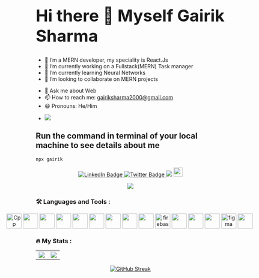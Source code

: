 ### <h1 style="font-size: 44px">Hi there 👋 Myself Gairik Sharma</h1>
- 👋 I’m a MERN developer, my speciality is React.Js
- 🔭 I’m currently working on a Fullstack(MERN) Task manager
- 🌱 I’m currently learning Neural Networks
- 👯 I’m looking to collaborate on MERN projects
<!-- - 🤔 I’m looking for help with ... -->
- 💬 Ask me about Web
- 📫 How to reach me: gairiksharma2000@gmail.com
- 😄 Pronouns: He/Him
- <p align="left"> <img src="https://komarev.com/ghpvc/?username=GairikSharma&label=Profile%20views&color=0e75b6&style=flat" /> </p>
<!-- - ⚡ Fun fact: ... -->
## Run the command in terminal of your local machine to see details about me
  ``` bash
  npx gairik
  ```


<div id="badges" align="center">
  <a href="https://www.linkedin.com/in/gairik-sharma-1633b4223/">
    <img src="https://img.shields.io/badge/LinkedIn-blue?style=for-the-badge&logo=linkedin&logoColor=white" alt="LinkedIn Badge"/>
  </a>
  <a href="https://twitter.com/sharma_gairik">
    <img src="https://img.shields.io/badge/Twitter-blue?style=for-the-badge&logo=twitter&logoColor=white" alt="Twitter Badge"/>
  </a>
  <img src="https://img.shields.io/badge/dynamic/json?style=for-the-badge&labelColor=black&color=%23ffa116&label=Solved&query=solved&url=https%3A%2F%2Fbadge.xyli.tech/%2Fapi%2Fusers%2Fgairik19&logo=leetcode&logoColor=yellow" />
  

  <a href="https://auth.geeksforgeeks.org/user/gairik19">
    <img src="https://media.geeksforgeeks.org/wp-content/cdn-uploads/20210419113249/gfg-new-logo-min.png" height="24px" width=""/80px>
  </a>
</div>

<p align="center"> <a href="https://github.com/ryo-ma/github-profile-trophy"><img src="https://github-profile-trophy.vercel.app/?username=GairikSharma" /></a> </p>



<!-- 
- :telescope: I’m a MERN developer, my speciality is React.Js

- :seedling: Exploring AI -->






### :hammer_and_wrench: Languages and Tools :

<div align="center">
  <div style="display: flex; justify-content: center; align-items: center;">
    <img src="https://icongr.am/devicon/c-original.svg?size=128&color=currentColor" title="C++" alt="Cpp" width="40" height="40"/>&nbsp;
    <img src="https://icongr.am/devicon/cplusplus-original.svg?size=128&color=currentColor" width="40" height="40"/>&nbsp;
    <img src="https://icongr.am/devicon/javascript-original.svg?size=128&color=currentColor" width="40" height="40"/>&nbsp;
    <img src="https://icongr.am/devicon/react-original.svg?size=128&color=currentColor" width="40" height="40"/>&nbsp;
    <img src="https://icongr.am/devicon/html5-original.svg?size=128&color=currentColor" width="40" height="40"/>&nbsp;
    <img src="https://icongr.am/devicon/css3-original.svg?size=128&color=currentColor" width="40" height="40"/>&nbsp;
    <img src="https://icongr.am/devicon/nodejs-original.svg?size=128&color=currentColor" width="40" height="40"/>&nbsp;
    <img src="https://icongr.am/devicon/express-original.svg?size=128&color=currentColor" width="40" height="40"/>&nbsp;
    <img src="https://icongr.am/devicon/mongodb-original.svg?size=128&color=currentColor" width="40" height="40"/>&nbsp;
    <img src="https://www.vectorlogo.zone/logos/firebase/firebase-icon.svg" alt="firebase" width="40" height="40"/>&nbsp;
    <img src="https://icongr.am/devicon/git-original.svg?size=128&color=currentColor" width="40" height="40"/>&nbsp;
    <img src="https://icongr.am/devicon/github-original.svg?size=128&color=currentColor" width="40" height="40"/>&nbsp;
    <img src="https://icongr.am/devicon/python-original.svg?size=128&color=currentColor" width="40" height="40"/>&nbsp;
    <img src="https://www.vectorlogo.zone/logos/figma/figma-icon.svg" alt="figma" width="40" height="40"/>&nbsp;
    <img src="https://icongr.am/devicon/jquery-original-wordmark.svg?size=128&color=currentColor" width="40" height="40"/>&nbsp;
  </div>
</div>



### :fire: My Stats :

<div align="center">
  <table>
    <tr>
      <td><img align="center" src="https://github-readme-stats.vercel.app/api?username=GairikSharma&show_icons=true&locale=en&theme=light"></td>
      <td><img src="https://github-readme-stats.vercel.app/api/top-langs/?username=GairikSharma&layout=compact&theme=light"></td>
    </tr>
  </table>

  [![GitHub Streak](http://github-readme-streak-stats.herokuapp.com?user=GairikSharma&theme=light)](https://git.io/streak-stats)
</div>





<!-- **GairikSharma/GairikSharma** is a ✨ _special_ ✨ repository because its `README.md` (this file) appears on your GitHub profile.

Here are some ideas to get you started: -->
